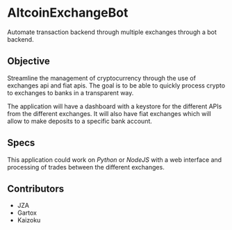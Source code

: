 # AltcoinExchangeBot
Automate transaction backend through multiple exchanges through a bot backend.

## Objective
Streamline the management of cryptocurrency through the use of exchanges api and fiat apis. The goal is to be able to quickly process crypto to exchanges to banks in a transparent way. 

The application will have a dashboard with a keystore for the different APIs from the different exchanges. It will also have fiat exchanges which will allow to make deposits to a specific bank account. 

## Specs
This application could work on _Python_ or _NodeJS_ with a web interface and processing of trades between the different exchanges. 

## Contributors
* JZA
* Gartox
* Kaizoku
